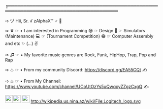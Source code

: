 ╔══════════════════════════════════════════════════════════════════════════════════════
 
 ➩ ヅ Hii, Sr. √ zAlphaX™ ♂ 🧑

 ➩ ♛ ☞  • I am interested in Programming 😎 ☞ Design 🤳 ☞ Simulators (Maintenance) 💻 ☞ (Tournament Competition) 😁 ☞ Computer Assembly and etc ✨ (...) ✌

 ➩ ♫  ☞  • My favorite music genres are Rock, Funk, HipHop, Trap, Pop and Rap

 ➩ ♨ ☞  • From my community Discord: https://discord.gg/EA55CQt ✍

 ➩ ♨ ☞  • From My Channel:  https://www.youtube.com/channel/UCoUtOzYs5uQwqxyZZgzCxgQ ✍

 <img src="https://upload.wikimedia.org/wikipedia/commons/thumb/c/cf/Lua-Logo.svg/1200px-Lua-Logo.svg.png" width="25vw" height="25vh"><img src="https://en.wikipedia.org/wiki/File:Logitech_logo.svg" height="25vh">
 <img src="https://upload.wikimedia.org/wikipedia/commons/thumb/b/b7/Logitech_G25_Racing_set.jpg/800px-Logitech_G25_Racing_set.jpg" height="25vh">
http://wikipedia.us.nina.az/wiki/File:Logitech_logo.svg
